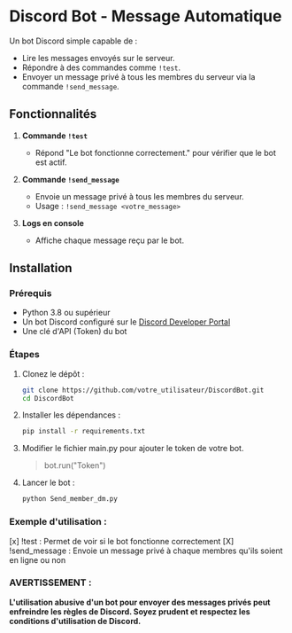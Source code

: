 # Discord Bot - Message Automatique

Un bot Discord simple capable de :
- Lire les messages envoyés sur le serveur.
- Répondre à des commandes comme `!test`.
- Envoyer un message privé à tous les membres du serveur via la commande `!send_message`.

## Fonctionnalités
1. **Commande `!test`**  
   - Répond "Le bot fonctionne correctement." pour vérifier que le bot est actif.

2. **Commande `!send_message`**  
   - Envoie un message privé à tous les membres du serveur.  
   - Usage : `!send_message <votre_message>`

3. **Logs en console**  
   - Affiche chaque message reçu par le bot.

## Installation

### Prérequis
- Python 3.8 ou supérieur
- Un bot Discord configuré sur le [Discord Developer Portal](https://discord.com/developers/applications)
- Une clé d'API (Token) du bot

### Étapes
1. Clonez le dépôt :
   ```bash
   git clone https://github.com/votre_utilisateur/DiscordBot.git
   cd DiscordBot

2. Installer les dépendances : 
    ```bash
    pip install -r requirements.txt

3. Modifier le fichier main.py pour ajouter le token de votre bot.
    > bot.run("Token")

4. Lancer le bot :
    ```bash
    python Send_member_dm.py


### Exemple d'utilisation : 

[x] !test : Permet de voir si le bot fonctionne correctement
[X] !send_message <Message> : Envoie un message privé à chaque membres qu'ils soient en ligne ou non



### AVERTISSEMENT :

**L'utilisation abusive d'un bot pour envoyer des messages privés peut enfreindre les règles de Discord. Soyez prudent et respectez les conditions d'utilisation de Discord.**